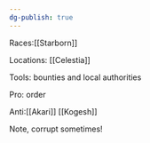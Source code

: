 ```yaml
---
dg-publish: true
---
```


Races:[[Starborn]]

Locations: [[Celestia]]

Tools: bounties and local authorities

Pro: order

Anti:[[Akari]]  [[Kogesh]]

Note, corrupt sometimes!